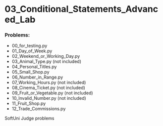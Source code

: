 # 03_Conditional_Statements_Advanced_Lab

### Problems:
- 00_for_testing.py
- 01_Day_of_Week.py
- 02_Weekend_or_Working_Day.py
- 03_Animal_Type.py  (not included)
- 04_Personal_Titles.py
- 05_Small_Shop.py
- 06_Number_in_Range.py
- 07_Working_Hours.py  (not included)
- 08_Cinema_Ticket.py  (not included)
- 09_Fruit_or_Vegetable.py  (not included)
- 10_Invalid_Number.py  (not included)
- 11_Fruit_Shop.py
- 12_Trade_Commissions.py


SoftUni Judge problems
